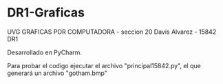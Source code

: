 # DR1-Graficas

UVG GRAFICAS POR COMPUTADORA - seccion 20 Davis Alvarez - 15842 DR1

Desarrollado en PyCharm.

Para probar el codigo ejecutar el archivo "principal15842.py", el que generará un archivo "gotham.bmp"
